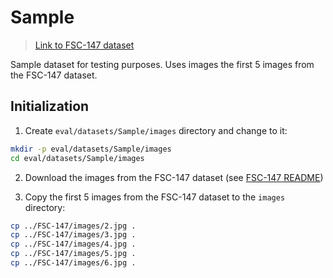 # Sample


> [Link to FSC-147 dataset](../FSC-147/README.md) 

Sample dataset for testing purposes. Uses images the first 5 images from the FSC-147 dataset.


## Initialization

1. Create `eval/datasets/Sample/images` directory and change to it:
```bash
mkdir -p eval/datasets/Sample/images
cd eval/datasets/Sample/images
```
2. Download the images from the FSC-147 dataset (see [FSC-147 README](../FSC-147/README.md))

3. Copy the first 5 images from the FSC-147 dataset to the `images` directory:
```bash
cp ../FSC-147/images/2.jpg .
cp ../FSC-147/images/3.jpg .
cp ../FSC-147/images/4.jpg .
cp ../FSC-147/images/5.jpg .
cp ../FSC-147/images/6.jpg .
```
